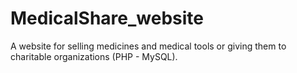 # MedicalShare_website
A website for selling medicines and medical tools or giving them to charitable organizations (PHP - MySQL).
